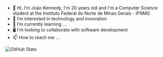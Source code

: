 - 👋 Hi, I’m João Kennedy, I'm 20 years old and I'm a Computer Science student at the Instituto Federal do Norte de Minas Gerais - IFNMG
- 👀 I’m interested in technology and innovation
- 🌱 I’m currently learning ...
- 🖥️ I'm looking to collaborate with software development
- 📫 How to reach me ...

![GitHub Stats](https://github-readme-stats.vercel.ap/api?username=SEU_NOME_DE_USUÁRIO&show_icons=true)


<!---
JoaoKSS/JoaoKSS is a ✨ special ✨ repository because its `README.md` (this file) appears on your GitHub profile.
You can click the Preview link to take a look at your changes.
--->
